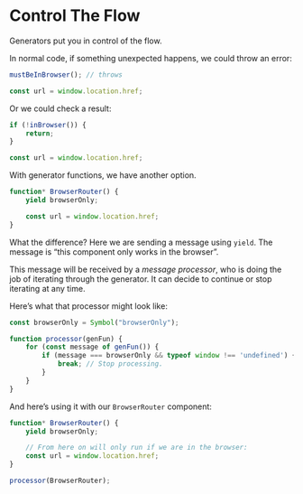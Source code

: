 # Control The Flow

Generators put you in control of the flow.

In normal code, if something unexpected happens, we could throw an error:

```js
mustBeInBrowser(); // throws

const url = window.location.href;
```

Or we could check a result:

```js
if (!inBrowser()) {
    return;
}

const url = window.location.href;
```

With generator functions, we have another option.

```js
function* BrowserRouter() {
    yield browserOnly;

    const url = window.location.href;
}
```

What the difference? Here we are sending a message using `yield`. The message is “this component only works in the browser”.

This message will be received by a _message processor_, who is doing the job of iterating through the generator. It can decide to continue or stop iterating at any time.

Here’s what that processor might look like:

```js
const browserOnly = Symbol("browserOnly");

function processor(genFun) {
    for (const message of genFun()) {
        if (message === browserOnly && typeof window !== 'undefined') {
            break; // Stop processing.
        }
    }
}
```

And here’s using it with our `BrowserRouter` component:

```js
function* BrowserRouter() {
    yield browserOnly;

    // From here on will only run if we are in the browser:
    const url = window.location.href;
}

processor(BrowserRouter);
```